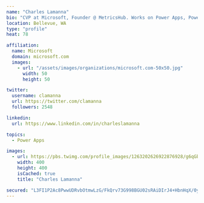 ```yaml
---
name: "Charles Lamanna"
bio: "CVP at Microsoft, Founder @ MetricsHub. Works on Power Apps, Power Automate, Power Virtual Agent, Common Data Service and Dynamics 365."
location: Bellevue, WA
type: "profile"
heat: 78

affiliation:
  name: Microsoft
  domain: microsoft.com
  images:
    - url: "/assets/images/organizations/microsoft.com-50x50.jpg"
      width: 50
      height: 50

twitter:
  username: clamanna
  url: https://twitter.com/clamanna
  followers: 2548

linkedin:
  url: https://www.linkedin.com/in/charleslamanna

topics:
  - Power Apps

images:
  - url: https://pbs.twimg.com/profile_images/1263202626922876928/g6qGbHZ-_400x400.jpg
    width: 400
    height: 400
    isCached: true
    title: "Charles Lamanna"

secured: "L3FI1P2Ac8PwwUDRvbOtmwLzG/FkQrv73G998BGU02sRAiDIrJ4+HbnHqX/0yYuSQTkuGG+JofwJdGd/gt7cgCSx48sCW+Q+HVdHFFI5dVhzt2H/LmLXC87gH4Pafex9xt7Zp1gASBEMzRwXqoe9tlB5te/tY+HlXA36axetqgSDb/nzR0NHtGwQqQH6UxAlWojSEFdZrhaKA6CujocKBy4pl/TTR3jmcHxzuwn+UiIo3NyJV4QT0fwxryQs1Mfc9+FM7LNOR0oNTiEtpAgl5zcrFm5K2FpqlxLiEg1ZRjKUIsrb31GVhjPsVrCLF3wxOctmy1TjUVfCZFnNMKFa3TMGX9GTHdR3A6qSYrjrkyD5HE7nh18u/LR8xiG0sTAOuFBFtuEMsFrFx+FgOpn5lF4TiG+MuZjMF77yH9WckVk=;rnTdCuuVf6i1cO6/CT377Q=="
---
```


